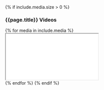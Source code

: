 {% if include.media.size > 0 %}
<h3 class="h5 my-3">{{page.title}} Videos</h3>
{% for media in include.media %}
<div class="embed-responsive embed-responsive-16by9 mb-4">
    <iframe class="embed-responsive-item" src="{{media}}" allowfullscreen></iframe>
</div>
{% endfor %}
{% endif %}
